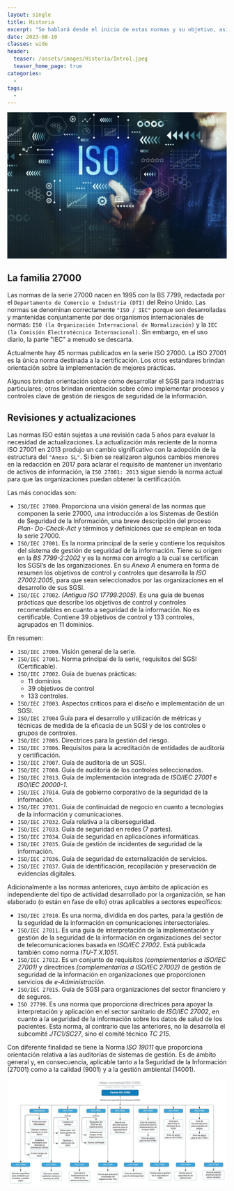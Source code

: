 ```yaml
---
layout: single
title: Historia
excerpt: "Se hablará desde el inicio de estas normas y su objetivo, así como toda la estructura que conforma la familia de las normas ISO 27000; es un breve resumen de sus implementaciones, pero en sí es todo un mundo de información que debe llevarse a cabo para salvaguardar la información de todas las empresas (no importa la magnitud de la organización) toda organización si no tiene un control acerca de su información puede correr el riesgo de ser vulnerable."
date: 2023-08-10
classes: wide
header:
  teaser: /assets/images/Historia/Intro1.jpeg
  teaser_home_page: true
categories:
  - 
tags:
  - 
---
```


![](/assets/images/Historia/Intro2.webp)

## La familia 27000

Las normas de la serie 27000 nacen en 1995 con la BS 7799, redactada por el `Departamento de Comercio e Industria (DTI)` del Reino Unido. Las normas se denominan correctamente `"ISO / IEC"` porque son desarrolladas y mantenidas conjuntamente por dos organismos internacionales de normas: `ISO (la Organización Internacional de Normalización)` y la `IEC (la Comisión Electrotécnica Internacional)`. Sin embargo, en el uso diario, la parte "IEC" a menudo se descarta.

Actualmente hay 45 normas publicados en la serie ISO 27000. La ISO 27001 es la única norma destinada a la certificación. Los otros estándares brindan orientación sobre la implementación de mejores prácticas.

Algunos brindan orientación sobre cómo desarrollar el SGSI para industrias particulares; otros brindan orientación sobre cómo implementar procesos y controles clave de gestión de riesgos de seguridad de la información.

## Revisiones y actualizaciones

Las normas ISO están sujetas a una revisión cada 5 años para evaluar la necesidad de actualizaciones. La actualización más reciente de la norma ISO 27001 en 2013 produjo un cambio significativo con la adopción de la estructura del `"Anexo SL"`. Si bien se realizaron algunos cambios menores en la redacción en 2017 para aclarar el requisito de mantener un inventario de activos de información, la `ISO 27001: 2013` sigue siendo la norma actual para que las organizaciones puedan obtener la certificación.

Las más conocidas son:

* `ISO/IEC 27000`. Proporciona una visión general de las normas que componen la serie 27000, una introducción a los Sistemas de Gestión de Seguridad de la Información, una breve descripción del proceso *Plan- Do-Check-Act* y términos y definiciones que se emplean en toda la serie 27000.
* `ISO/IEC 27001`. Es la norma principal de la serie y contiene los requisitos del sistema de gestión de seguridad de la información. Tiene su origen en la *BS 7799-2:2002* y es la norma con arreglo a la cual se certifican los SGSI’s de las organizaciones. En su *Anexo A* enumera en forma de resumen los objetivos de control y controles que desarrolla la *ISO 27002:2005*, para que sean seleccionados por las organizaciones en el desarrollo de sus SGSI.
* `ISO/IEC 27002`. *(Antigua ISO 17799:2005)*. Es una guía de buenas prácticas que describe los objetivos de control y controles recomendables en cuanto a seguridad de la información. No es certificable. Contiene 39 objetivos de control y 133 controles, agrupados en 11 dominios.

En resumen:

* `ISO/IEC 27000`. Visión general de la serie.
* `ISO/IEC 27001`. Norma principal de la serie, requisitos del SGSI (Certificable).
* `ISO/IEC 27002`. Guía de buenas prácticas:
  * 11 dominios
  * 39 objetivos de control
  * 133 controles.
* `ISO/IEC 27003`. Aspectos críticos para el diseño e implementación de un SGSI.
* `ISO/IEC 27004` Guía para el desarrollo y utilización de métricas y técnicas de medida de la eficacia de un SGSI y de los controles o grupos de controles.
* `ISO/IEC 27005`. Directrices para la gestión del riesgo.
* `ISO/IEC 27006`. Requisitos para la acreditación de entidades de auditoría y certificación.
* `ISO/IEC 27007`. Guía de auditoría de un SGSI.
* `ISO/IEC 27008`. Guía de auditoría de los controles seleccionados.
* `ISO/IEC 27013`. Guía de implementación integrada de *ISO/IEC 27001* e *ISO/IEC 20000-1*.
* `ISO/IEC 27014`. Guía de gobierno corporativo de la seguridad de la información.
* `ISO/IEC 27031`. Guía de continuidad de negocio en cuanto a tecnologías de la información y comunicaciones.
* `ISO/IEC 27032`. Guía relativa a la ciberseguridad.
* `ISO/IEC 27033`. Guía de seguridad en redes (7 partes).
* `ISO/IEC 27034`. Guía de seguridad en aplicaciones informáticas.
* `ISO/IEC 27035`. Guía de gestión de incidentes de seguridad de la información.
* `ISO/IEC 27036`. Guía de seguridad de externalización de servicios.
* `ISO/IEC 27037`. Guía de identificación, recopilación y preservación de evidencias digitales.

Adicionalmente a las normas anteriores, cuyo ámbito de aplicación es independiente del tipo de actividad desarrollado por la organización, se han elaborado (o están en fase de ello) otras aplicables a sectores específicos:

* `ISO/IEC 27010`. Es una norma, dividida en dos partes, para la gestión de la seguridad de la información en comunicaciones intersectoriales.
* `ISO/IEC 27011`. Es una guía de interpretación de la implementación y gestión de la seguridad de la información en organizaciones del sector de telecomunicaciones basada en *ISO/IEC 27002*. Está publicada también como norma *ITU-T X.1051*.
* `ISO/IEC 27012`. Es un conjunto de requisitos *(complementarios a ISO/IEC 27001)* y directrices *(complementarias a ISO/IEC 27002)* de gestión de seguridad de la información en organizaciones que proporcionen servicios de *e-Administración*.
* `ISO/IEC 27015`. Guía de SGSI para organizaciones del sector financiero y de seguros.
* `ISO 27799`. Es una norma que proporciona directrices para apoyar la interpretación y aplicación en el sector sanitario de *ISO/IEC 27002*, en cuanto a la seguridad de la información sobre los datos de salud de los pacientes. Esta norma, al contrario que las anteriores, no la desarrolla el subcomité *JTC1/SC27*, sino el comité técnico *TC 215*.

Con diferente finalidad se tiene la Norma *ISO 19011* que proporciona orientación relativa a las auditorías de sistemas de gestión. Es de ámbito general y, en consecuencia, aplicable tanto a la Seguridad de la Información (27001) como a la calidad (9001) y a la gestión ambiental (14001).

<center>
    <img src='./../assets/images/Historia/Mapa.jpg'>
</center>
